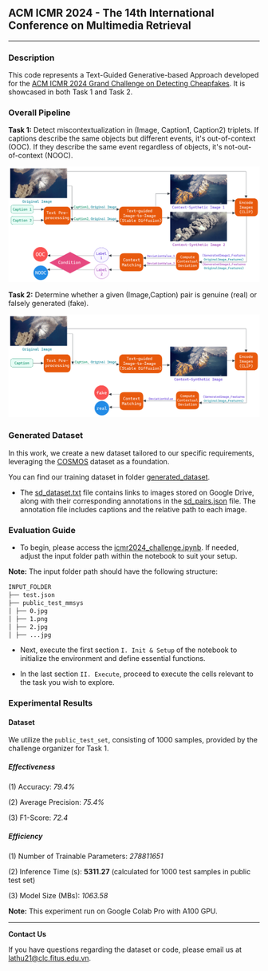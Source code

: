 ## ACM ICMR 2024 - The 14th International Conference on Multimedia Retrieval 
---
### Description 
This code represents a Text-Guided Generative-based Approach developed for the [ACM ICMR 2024 Grand Challenge on Detecting Cheapfakes](https://detecting-cheapfakes.github.io/icmr-2024.html). It is showcased in both Task 1 and Task 2.

<!-- Our Paper: [Link]() -->

### Overall Pipeline

**Task 1:** Detect miscontextualization in (Image, Caption1, Caption2) triplets. If captions describe the same objects but different events, it's out-of-context (OOC). If they describe the same event regardless of objects, it's not-out-of-context (NOOC).

<img src="assets/task1.png">


**Task 2:** Determine whether a given (Image,Caption) pair is genuine (real) or falsely generated (fake).

<img src="assets/task2.png">

### Generated Dataset

In this work, we create a new dataset tailored to our specific requirements, leveraging the [COSMOS](https://github.com/shivangi-aneja/COSMOS) dataset as a foundation.

You can find our training dataset in folder [generated_dataset](generated_dataset). 
 - The [sd_dataset.txt](generated_dataset/sd_dataset.txt) file contains links to images stored on Google Drive, along with their corresponding annotations in the [sd_pairs.json](generated_dataset/sd_pairs.json) file. The annotation file includes captions and the relative path to each image.

### Evaluation Guide

-  To begin, please access the [icmr2024_challenge.ipynb](icmr2024_challenge.ipynb). If needed, adjust the input folder path within the notebook to suit your setup.
  
**Note:** The input folder path should have the following structure:

    INPUT_FOLDER
    ├── test.json
    ├── public_test_mmsys
    │ ├── 0.jpg
    │ ├── 1.png
    │ ├── 2.jpg
    │ ├── ...jpg

- Next, execute the first section `I. Init & Setup` of the notebook to initialize the environment and define essential functions.

- In the last section `II. Execute`, proceed to execute the cells relevant to the task you wish to explore.

### Experimental Results

#### Dataset
We utilize the `public_test_set`, consisting of 1000 samples, provided by the challenge organizer for Task 1.

##### Effectiveness
(1) Accuracy: *79.4%* 

(2) Average Precision: *75.4%*

(3) F1-Score: *72.4*

##### Efficiency
(1) Number of Trainable Parameters: *278811651*

(2) Inference Time (s): **5311.27** (calculated for 1000 test samples in public test set)

(3) Model Size (MBs): *1063.58*

**Note:** This experiment run on Google Colab Pro with A100 GPU.

---
**Contact Us**

If you have questions regarding the dataset or code, please email us at lathu21@clc.fitus.edu.vn.

<!-- ### Citation
If you utilize the code in your research or reference our paper, kindly include the following citation:

```
@inproceedings{icmr2024tega,
  title={TeGA: A Text-Guided Generative-based Approach in Cheapfake Detection},
  author={Anh-Thu Le and Minh-Dat Nguyen and Anh-Duy Tran and Duc-Tien Dang-Nguyen and Minh-Son Dao},
  booktitle={Proceedings of the 14th International Conference on Multimedia Retrieval (ICMR)},
  year={2024},
  pages={},
  organization={ACM}
}
``` -->
